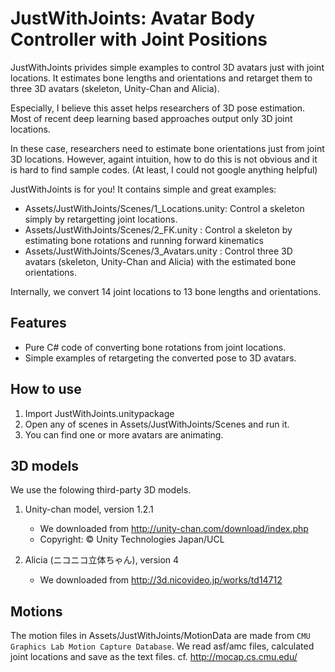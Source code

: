 # JustWithJoints: Avatar Body Controller with Joint Positions

JustWithJoints privides simple examples to control 3D avatars just with joint locations.
It estimates bone lengths and orientations and retarget them to three 3D avatars (skeleton, Unity-Chan and Alicia).

Especially, I believe this asset helps researchers of 3D pose estimation.
Most of recent deep learning based approaches output only 3D joint locations.

In these case, researchers need to estimate bone orientations just from joint 3D locations.
However, againt intuition, how to do this is not obvious and it is hard to find sample codes.
(At least, I could not google anything helpful)

JustWithJoints is for you! It contains simple and great examples:
- Assets/JustWithJoints/Scenes/1_Locations.unity: Control a skeleton simply by retargetting joint locations.
- Assets/JustWithJoints/Scenes/2_FK.unity       : Control a skeleton by estimating bone rotations and running forward kinematics
- Assets/JustWithJoints/Scenes/3_Avatars.unity  : Control three 3D avatars (skeleton, Unity-Chan and Alicia) with the estimated bone orientations.

Internally, we convert 14 joint locations to 13 bone lengths and orientations.


## Features
- Pure C# code of converting bone rotations from joint locations.
- Simple examples of retargeting the converted pose to 3D avatars.


## How to use

1. Import JustWithJoints.unitypackage
2. Open any of scenes in Assets/JustWithJoints/Scenes and run it.
3. You can find one or more avatars are animating.


## 3D models

We use the folowing third-party 3D models.

1. Unity-chan model, version 1.2.1
   - We downloaded from http://unity-chan.com/download/index.php
   - Copyright: © Unity Technologies Japan/UCL

2. Alicia (ニコニコ立体ちゃん), version 4
   - We downloaded from http://3d.nicovideo.jp/works/td14712


## Motions

The motion files in Assets/JustWithJoints/MotionData are made from `CMU Graphics Lab Motion Capture Database`.
We read asf/amc files, calculated joint locations and save as the text files.
cf. http://mocap.cs.cmu.edu/